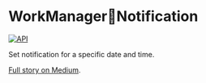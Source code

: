 # WorkManager🔗Notification

[![API](https://img.shields.io/badge/API-21%2B-brightgreen.svg?style=flat)](https://android-arsenal.com/api?level=21)

Set notification for a specific date and time.

<a href="https://medium.com/@ifr0z/workmanager-notification-date-and-time-pickers-aad1d938b0a3">Full story on Medium</a>.
